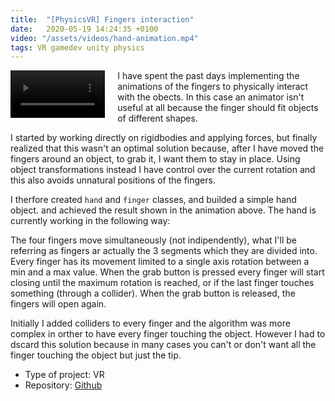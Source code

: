```yaml
---
title:  "[PhysicsVR] Fingers interaction"
date:   2020-05-19 14:24:35 +0100
video: "/assets/videos/hand-animation.mp4"
tags: VR gamedev unity physics
---
```


<video style="float:left; width:30%; height:auto; margin-right:20px" autoplay muted loop="loop">
  <source src="{{ page.video }}" type="video/mp4"  />
</video>
I have spent the past days implementing the animations of the fingers to physically interact with the obects.
In this case an animator isn't useful at all because the finger should fit objects of different shapes.

I started by working directly on rigidbodies and applying forces, but finally
realized that this wasn't an optimal solution because, after I have moved the
fingers around an object, to grab it, I want them to stay in place. Using
object transformations instead I have control over the current rotation and
this also avoids unnatural positions of the fingers.

I therfore created `hand` and `finger` classes, and builded a simple hand object.
and achieved the result shown in the animation above.
The hand is currently working in the following way:

The four fingers move simultaneously (not indipendently), what I'll be
referring as fingers ar actually the 3 segments which they are divided into.
Every finger has its movement limited to a single axis rotation between a min
and a max value.  When the grab button is pressed every finger will start
closing until the maximum rotation is reached, or if the last finger touches
something (through a collider). When the grab button is released, the fingers
will open again.

Initially I added colliders to every finger and the algorithm was more complex
in orther to have every finger touching the object.  However I had to dscard
this solution because in many cases you can't or don't want all the finger
touching the object but just the tip.

* Type of project: VR
* Repository: [Github](https://github.com/gdn002/PhysicsVR)
